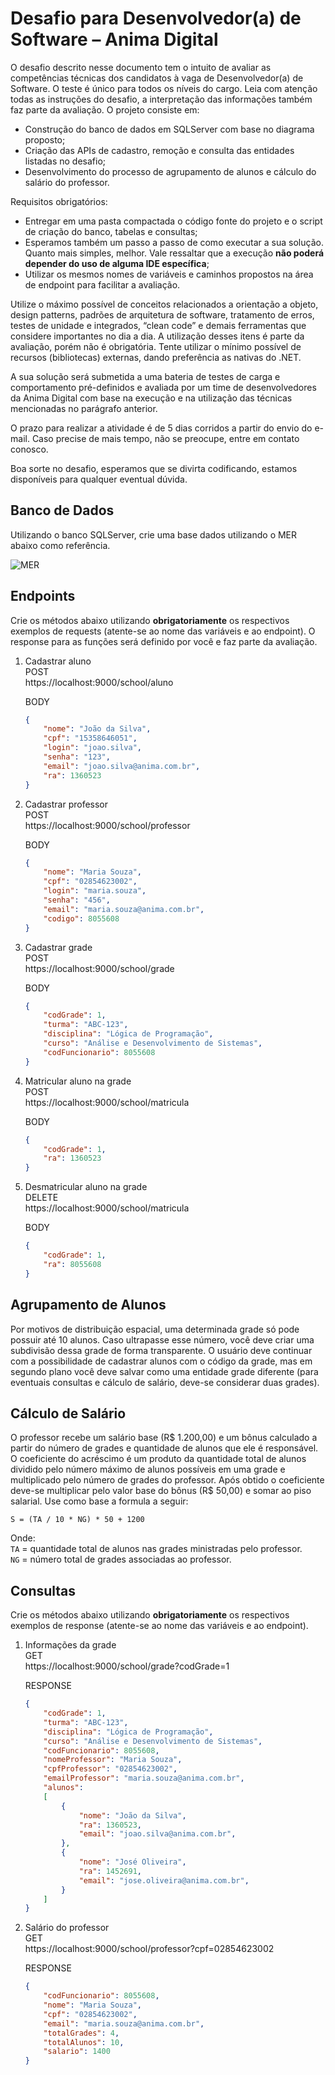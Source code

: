 # Desafio para Desenvolvedor(a) de Software – Anima Digital

O desafio descrito nesse documento tem o intuito de avaliar as competências técnicas dos candidatos à vaga de Desenvolvedor(a) de Software. O teste é único para todos os níveis do cargo. Leia com atenção todas as instruções do desafio, a interpretação das informações também faz parte da avaliação.
O projeto consiste em:

* Construção do banco de dados em SQLServer com base no diagrama proposto;
* Criação das APIs de cadastro, remoção e consulta das entidades listadas no desafio;
* Desenvolvimento do processo de agrupamento de alunos e cálculo do salário do professor.

Requisitos obrigatórios:

* Entregar em uma pasta compactada o código fonte do projeto e o script de criação do banco, tabelas e consultas;
* Esperamos também um passo a passo de como executar a sua solução. Quanto mais simples, melhor. Vale ressaltar que a execução **não poderá depender do uso de alguma IDE específica**;
* Utilizar os mesmos nomes de variáveis e caminhos propostos na área de endpoint para facilitar a avaliação.

Utilize o máximo possível de conceitos relacionados a orientação a objeto, design patterns, padrões de arquitetura de software, tratamento de erros, testes de unidade e integrados, “clean code” e demais ferramentas que considere importantes no dia a dia. A utilização desses itens é parte da avaliação, porém não é obrigatória. Tente utilizar o mínimo possível de recursos (bibliotecas) externas, dando preferência as nativas do .NET.

A sua solução será submetida a uma bateria de testes de carga e comportamento pré-definidos e avaliada por um time de desenvolvedores da Anima Digital com base na execução e na utilização das técnicas mencionadas no parágrafo anterior.

O prazo para realizar a atividade é de 5 dias corridos a partir do envio do e-mail. Caso precise de mais tempo, não se preocupe, entre em contato conosco.

Boa sorte no desafio, esperamos que se divirta codificando, estamos disponíveis para qualquer eventual dúvida.

## Banco de Dados
Utilizando o banco SQLServer, crie uma base dados utilizando o MER abaixo como referência.

![MER](MER.png)

## Endpoints
Crie os métodos abaixo utilizando **obrigatoriamente** os respectivos exemplos de requests (atente-se ao nome das variáveis e ao endpoint). O response para as funções será definido por você e faz parte da avaliação.

1. Cadastrar aluno  
    POST  
    https://localhost:9000/school/aluno

    BODY
    ```json
    {
        "nome": "João da Silva",
        "cpf": "15358646051",
        "login": "joao.silva",
        "senha": "123",
        "email": "joao.silva@anima.com.br",
        "ra": 1360523
    }
    ```

2. Cadastrar professor  
    POST  
    https://localhost:9000/school/professor

    BODY
    ```json
    {
        "nome": "Maria Souza",
        "cpf": "02854623002",
        "login": "maria.souza",
        "senha": "456",
        "email": "maria.souza@anima.com.br",
        "codigo": 8055608
    }
    ```

3. Cadastrar grade  
    POST  
    https://localhost:9000/school/grade

    BODY
    ```json
    {
        "codGrade": 1,
        "turma": "ABC-123",
        "disciplina": "Lógica de Programação",
        "curso": "Análise e Desenvolvimento de Sistemas",
        "codFuncionario": 8055608
    }
    ```

4. Matricular aluno na grade  
    POST  
    https://localhost:9000/school/matricula

    BODY
    ```json
    {
        "codGrade": 1,
        "ra": 1360523
    }
    ```

5. Desmatricular aluno na grade  
    DELETE  
    https://localhost:9000/school/matricula 

    BODY
    ```json
    {
        "codGrade": 1,
        "ra": 8055608
    }
    ```

## Agrupamento de Alunos

Por motivos de distribuição espacial, uma determinada grade só pode possuir até 10 alunos. Caso ultrapasse esse número, você deve criar uma subdivisão dessa grade de forma transparente. O usuário deve continuar com a possibilidade de cadastrar alunos com o código da grade, mas em segundo plano você deve salvar como uma entidade grade diferente (para eventuais consultas e cálculo de salário, deve-se considerar duas grades).

## Cálculo de Salário

O professor recebe um salário base (R$ 1.200,00) e um bônus calculado a partir do número de grades e quantidade de alunos que ele é responsável. O coeficiente do acréscimo é um produto da quantidade total de alunos dividido pelo número máximo de alunos possíveis em uma grade e multiplicado pelo número de grades do professor. Após obtido o coeficiente deve-se multiplicar pelo valor base do bônus (R$ 50,00) e somar ao piso salarial. Use como base a formula a seguir: 

```S = (TA / 10 * NG) * 50 + 1200```

Onde:  
```TA``` = quantidade total de alunos nas grades ministradas pelo professor.  
```NG``` = número total de grades associadas ao professor.

## Consultas

Crie os métodos abaixo utilizando **obrigatoriamente** os respectivos exemplos de response (atente-se ao nome das variáveis e ao endpoint).

1. Informações da grade  
    GET  
    https://localhost:9000/school/grade?codGrade=1

    RESPONSE
    ```json
    {
        "codGrade": 1,
        "turma": "ABC-123",
        "disciplina": "Lógica de Programação",
        "curso": "Análise e Desenvolvimento de Sistemas",
        "codFuncionario": 8055608,
        "nomeProfessor": "Maria Souza",
        "cpfProfessor": "02854623002",
        "emailProfessor": "maria.souza@anima.com.br",
        "alunos":
        [
            {
                "nome": "João da Silva",
                "ra": 1360523,
                "email": "joao.silva@anima.com.br",    
            },
            {
                "nome": "José Oliveira",
                "ra": 1452691,
                "email": "jose.oliveira@anima.com.br",    
            }
        ]
    }
    ```

2. Salário do professor  
    GET  
    https://localhost:9000/school/professor?cpf=02854623002

    RESPONSE
    ```json
    {
        "codFuncionario": 8055608,
        "nome": "Maria Souza",
        "cpf": "02854623002",
        "email": "maria.souza@anima.com.br",
        "totalGrades": 4,
        "totalAlunos": 10,
        "salario": 1400
    }
    ```
